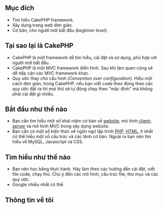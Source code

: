 ## Mục đích

* Tìm hiểu CakePHP framework.
* Xây dựng trang web đơn giản.
* Cơ bản, cho người mới bắt đầu (*beginner level*).

## Tại sao lại là CakePHP

* CakePHP là một framework dễ tìm hiểu, cài đặt và sử dụng, phù hợp với người mới bắt đầu.
* CakePHP là một MVC framework điển hình. Sau khi làm quen cũng sẽ dễ tiếp cận các MVC framework khác.
* Quy ước thay cho cấu hinh (*Convention over configuration*). Hiểu một cách đơn giản, trong CakePHP, nếu bạn viết code theo đúng theo các quy ước đặt ra thì mọi thứ sẽ tự động chạy theo "mặc định" mà không phải cài đặt gì nhiều.

## Bắt đầu như thế nào

* Bạn cần tìm hiểu một số khái niệm cơ bản về [website](https://vi.wikipedia.org/wiki/Website), mô hình [client-server](https://vi.wikipedia.org/wiki/Client-server) và mô hình MVC trong xây dựng website.
* Bạn cần có một số kiến thức về ngôn ngữ lập trình [PHP](https://secure.php.net/manual/en/), [HTML](http://www.w3schools.com/html/), ít nhất có thể hiểu một số cấu trúc và các lệnh cơ bản. Ngoài ra bạn nên tìm hiểu về MySQL, Javascript và CSS.

## Tìm hiểu như thế nào

* Bạn nên học bằng thực hành. Hãy làm theo các hướng dẫn cài đặt, viết file code, chạy thử. Chú ý đến các mô hình, cấu trúc file, thư mục và các quy ước.
* Google nhiều nhất có thể.

## Thông tin về tôi
